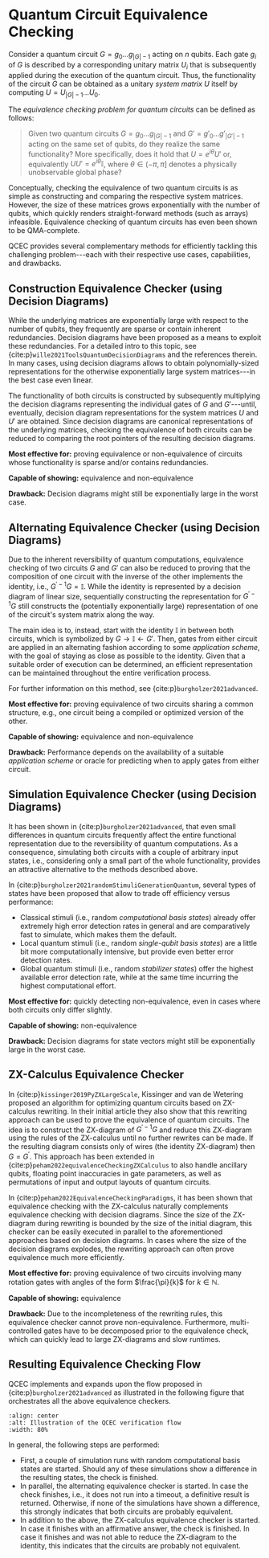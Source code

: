 # Quantum Circuit Equivalence Checking

Consider a quantum circuit $G=g_0\dots g_{|G|-1}$ acting on $n$ qubits.
Each gate $g_i$ of $G$ is described by a corresponding unitary matrix $U_i$ that is subsequently applied during the execution of the quantum circuit.
Thus, the functionality of the circuit $G$ can be obtained as a unitary _system matrix_ $U$ itself by computing $U=U_{|G|-1}\dots U_0$.

The _equivalence checking problem for quantum circuits_ can be defined as follows:

> Given two quantum circuits $G=g_0\dots g_{|G|-1}$ and $G'=g'_0\dots g'_{|G'|-1}$ acting on the same set of qubits, do they realize the same functionality?
> More specifically, does it hold that $U=e^{i\theta}U'$ or, equivalently $UU' = e^{i\theta} \mathbb{I}$, where $\theta\in(-\pi,\pi]$ denotes a physically unobservable global phase?

Conceptually, checking the equivalence of two quantum circuits is as simple as constructing and comparing the respective system matrices.
However, the size of these matrices grows exponentially with the number of qubits, which quickly renders straight-forward methods (such as arrays) infeasible.
Equivalence checking of quantum circuits has even been shown to be QMA-complete.

QCEC provides several complementary methods for efficiently tackling this challenging problem---each with their respective use cases, capabilities, and drawbacks.

## Construction Equivalence Checker (using Decision Diagrams)

While the underlying matrices are exponentially large with respect to the number of qubits, they frequently are sparse or contain inherent redundancies.
Decision diagrams have been proposed as a means to exploit these redundancies.
For a detailed intro to this topic, see {cite:p}`wille2021ToolsQuantumDecisionDiagrams` and the references therein.
In many cases, using decision diagrams allows to obtain polynomially-sized representations for the otherwise exponentially large system matrices---in the best case even linear.

The functionality of both circuits is constructed by subsequently multiplying the decision diagrams representing the individual gates of $G$ and $G'$---until, eventually, decision diagram representations for the system matrices $U$ and $U'$ are obtained.
Since decision diagrams are canonical representations of the underlying matrices, checking the equivalence of both circuits can be reduced to comparing the root pointers of the resulting decision diagrams.

**Most effective for:** proving equivalence or non-equivalence of circuits whose functionality is sparse and/or contains redundancies.

**Capable of showing:** equivalence and non-equivalence

**Drawback:** Decision diagrams might still be exponentially large in the worst case.

## Alternating Equivalence Checker (using Decision Diagrams)

Due to the inherent reversibility of quantum computations, equivalence checking of two circuits $G$ and $G'$ can also be reduced to proving that the composition of one circuit with the inverse of the other implements the identity, i.e., $G^{\prime -1} G = \mathbb{I}$.
While the identity is represented by a decision diagram of linear size, sequentially constructing the representation for $G^{\prime -1} G$ still constructs the (potentially exponentially large) representation of one of the circuit's system matrix along the way.

The main idea is to, instead, start with the identity $\mathbb{I}$ in between both circuits, which is symbolized by $G \rightarrow \mathbb{I} \leftarrow G'$.
Then, gates from either circuit are applied in an alternating fashion according to some _application scheme_, with the goal of staying as close as possible to the identity.
Given that a suitable order of execution can be determined, an efficient representation can be maintained throughout the entire verification process.

For further information on this method, see {cite:p}`burgholzer2021advanced`.

**Most effective for:** proving equivalence of two circuits sharing a common structure, e.g., one circuit being a compiled or optimized version of the other.

**Capable of showing:** equivalence and non-equivalence

**Drawback:** Performance depends on the availability of a suitable _application scheme_ or oracle for predicting when to apply gates from either circuit.

## Simulation Equivalence Checker (using Decision Diagrams)

It has been shown in {cite:p}`burgholzer2021advanced`, that even small differences in quantum circuits frequently affect the entire functional representation due to the reversibility of quantum computations.
As a consequence, simulating both circuits with a couple of arbitrary input states, i.e., considering only a small part of the whole functionality, provides an attractive alternative to the methods described above.

In {cite:p}`burgholzer2021randomStimuliGenerationQuantum`, several types of states have been proposed that allow to trade off efficiency versus performance:

- Classical stimuli (i.e., random _computational basis states_) already offer extremely high error detection rates in general and are comparatively fast to simulate, which makes them the default.
- Local quantum stimuli (i.e., random _single-qubit basis states_) are a little bit more computationally intensive, but provide even better error detection rates.
- Global quantum stimuli (i.e., random _stabilizer states_) offer the highest available error detection rate, while at the same time incurring the highest computational effort.

**Most effective for:** quickly detecting non-equivalence, even in cases where both circuits only differ slightly.

**Capable of showing:** non-equivalence

**Drawback:** Decision diagrams for state vectors might still be exponentially large in the worst case.

## ZX-Calculus Equivalence Checker

In {cite:p}`kissinger2019PyZXLargeScale`, Kissinger and van de Wetering proposed an algorithm for optimizing quantum circuits based on ZX-calculus rewriting.
In their initial article they also show that this rewriting approach can be used to prove the equivalence of quantum circuits.
The idea is to construct the ZX-diagram of $G^{\prime -1} G$ and reduce this ZX-diagram using the rules of the ZX-calculus until no further rewrites can be made.
If the resulting diagram consists only of wires (the identity ZX-diagram) then $G = G^{\prime}$. This approach has been extended in {cite:p}`peham2022equivalenceCheckingZXCalculus` to also handle ancillary qubits, floating point inaccuracies in gate parameters, as well as permutations of input and output layouts of quantum circuits.

In {cite:p}`peham2022EquivalenceCheckingParadigms`, it has been shown that equivalence checking with the ZX-calculus naturally complements equivalence checking with decision diagrams.
Since the size of the ZX-diagram during rewriting is bounded by the size of the initial diagram, this checker can be easily executed in parallel to the aforementioned approaches based on decision diagrams.
In cases where the size of the decision diagrams explodes, the rewriting approach can often prove equivalence much more efficiently.

**Most effective for:** proving equivalence of two circuits involving many rotation gates with angles of the form $\frac{\pi}{k}$ for $k\in\mathbb{N}$.

**Capable of showing:** equivalence

**Drawback:** Due to the incompleteness of the rewriting rules, this equivalence checker cannot prove non-equivalence. Furthermore, multi-controlled gates have to be decomposed prior to the equivalence check, which can quickly lead to large ZX-diagrams and slow runtimes.

## Resulting Equivalence Checking Flow

QCEC implements and expands upon the flow proposed in {cite:p}`burgholzer2021advanced` as illustrated in the following figure that orchestrates all the above equivalence checkers.

```{image} /images/verification_flow.png
:align: center
:alt: Illustration of the QCEC verification flow
:width: 80%
```

In general, the following steps are performed:

- First, a couple of simulation runs with random computational basis states are started. Should any of these simulations show a difference in the resulting states, the check is finished.
- In parallel, the alternating equivalence checker is started. In case the check finishes, i.e., it does not run into a timeout, a definitive result is returned. Otherwise, if none of the simulations have shown a difference, this strongly indicates that both circuits are probably equivalent.
- In addition to the above, the ZX-calculus equivalence checker is started. In case it finishes with an affirmative answer, the check is finished. In case it finishes and was not able to reduce the ZX-diagram to the identity, this indicates that the circuits are probably not equivalent.
